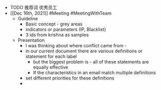 - TODO 推荐词 优秀员工
- [[Dec 16th, 2021]] #Meeting #MeetingWithTeam
	- Guideline
		- Basic concept - grey areas
		- indicators or parameters (IP, Blacklist)
		- 3 ids from krishna as samples
	- Presentation
		- I was thinking about where conflict came from -
		- in our current document there are various definitions or statement for each label
			- but the biggest problem is - all of these statements are equally effective
			- If the characteristics in an email match multiple definitions
		- set different priorities for these definitions
		-